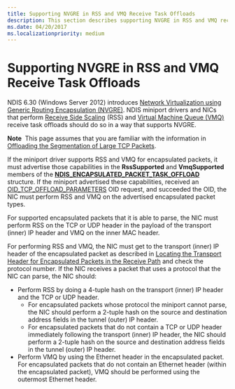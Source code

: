 ```yaml
---
title: Supporting NVGRE in RSS and VMQ Receive Task Offloads
description: This section describes supporting NVGRE in RSS and VMQ receive task offloads
ms.date: 04/20/2017
ms.localizationpriority: medium
---
```


# Supporting NVGRE in RSS and VMQ Receive Task Offloads


NDIS 6.30 (Windows Server 2012) introduces [Network Virtualization using Generic Routing Encapsulation (NVGRE)](network-virtualization-using-generic-routing-encapsulation--nvgre--task-offload.md). NDIS miniport drivers and NICs that perform [Receive Side Scaling](receive-scaling.md) (RSS) and [Virtual Machine Queue (VMQ)](virtual-machine-queue--vmq-.md) receive task offloads should do so in a way that supports NVGRE.

**Note**  This page assumes that you are familiar with the information in [Offloading the Segmentation of Large TCP Packets](offloading-the-segmentation-of-large-tcp-packets.md).

 

If the miniport driver supports RSS and VMQ for encapsulated packets, it must advertise those capabilities in the **RssSupported** and **VmqSupported** members of the [**NDIS\_ENCAPSULATED\_PACKET\_TASK\_OFFLOAD**](/windows-hardware/drivers/ddi/ntddndis/ns-ntddndis-_ndis_encapsulated_packet_task_offload) structure. If the miniport advertised these capabilities, received an [OID\_TCP\_OFFLOAD\_PARAMETERS](./oid-tcp-offload-parameters.md) OID request, and succeeded the OID, the NIC must perform RSS and VMQ on the advertised encapsulated packet types.

For supported encapsulated packets that it is able to parse, the NIC must perform RSS on the TCP or UDP header in the payload of the transport (inner) IP header and VMQ on the inner MAC header.

For performing RSS and VMQ, the NIC must get to the transport (inner) IP header of the encapsulated packet as described in [Locating the Transport Header for Encapsulated Packets in the Receive Path](locating-the-transport-header-for-encapsulaged-packets-in-the-receive-path.md) and check the protocol number. If the NIC receives a packet that uses a protocol that the NIC can parse, the NIC should:

-   Perform RSS by doing a 4-tuple hash on the transport (inner) IP header and the TCP or UDP header.
    -   For encapsulated packets whose protocol the miniport cannot parse, the NIC should perform a 2-tuple hash on the source and destination address fields in the tunnel (outer) IP header.
    -   For encapsulated packets that do not contain a TCP or UDP header immediately following the transport (inner) IP header, the NIC should perform a 2-tuple hash on the source and destination address fields in the tunnel (outer) IP header.
-   Perform VMQ by using the Ethernet header in the encapsulated packet. For encapsulated packets that do not contain an Ethernet header (within the encapsulated packet), VMQ should be performed using the outermost Ethernet header.

 

